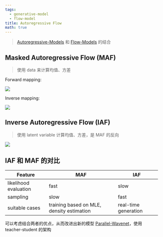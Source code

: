 ```yaml
---
tags:
  - generative-model
  - flow-model
title: Autoregressive Flow
math: true
---
```


> [Autoregressive-Models](Autoregressive-Models.md) 和 [Flow-Models](Flow-Models.md) 的结合

## Masked Autoregressive Flow (MAF)

> 使用 data 来计算均值、方差

Forward mapping:

![](https://cdn.jsdelivr.net/gh/KinnariyaMamaTanha/Images@main/Screenshot%20from%202024-09-22%2011-28-19.png)

Inverse mapping:

![](https://cdn.jsdelivr.net/gh/KinnariyaMamaTanha/Images@main/Screenshot%20from%202024-09-22%2011-29-09.png)

## Inverse Autoregressive Flow (IAF)

> 使用 latent variable 计算均值、方差，是 MAF 的反向

![](https://cdn.jsdelivr.net/gh/KinnariyaMamaTanha/Images@main/Screenshot%20from%202024-09-22%2011-37-06.png)

## IAF 和 MAF 的对比

| Feature               | MAF                                       | IAF                  |
| --------------------- | ----------------------------------------- | -------------------- |
| likelihood evaluation | fast                                      | slow                 |
| sampling              | slow                                      | fast                 |
| suitable cases        | training based on MLE, density estimation | real-time generation |

可以考虑结合两者的优点，从而改进出新的模型 [Parallel-Wavenet](Parallel-Wavenet.md)，使用 teacher-student 的架构
